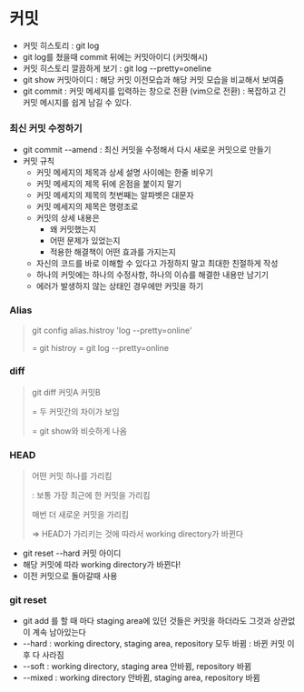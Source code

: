 # 커밋

- 커밋 히스토리 : git log
- git log를 쳤을때 commit 뒤에는 커밋아이디 (커밋해시)
- 커밋 히스토리 깔끔하게 보기 : git log --pretty=oneline
- git show 커밋아이디 : 해당 커밋 이전모습과 해당 커밋 모습을 비교해서 보여줌
- git commit : 커밋 메세지를 입력하는 창으로 전환 (vim으로 전환) : 복잡하고 긴 커밋 메시지를 쉽게 남길 수 있다.



### 최신 커밋 수정하기

- git commit --amend : 최신 커밋을 수정해서 다시 새로운 커밋으로 만들기
- 커밋 규칙 
  - 커밋 메세지의 제목과 상세 설명 사이에는 한줄 비우기
  - 커밋 메세지의 제목 뒤에 온점을 붙이지 말기
  - 커밋 메세지의 제목의 첫번째는 알파벳은 대문자
  - 커밋 메세지의 제목은 명령조로
  - 커밋의 상세 내용은 
    - 왜 커밋했는지
    - 어떤 문제가 있었는지
    - 적용한 해결책이 어떤 효과를 가지는지
  - 자신의 코드를 바로 이해할 수 있다고 가정하지 말고 최대한 친절하게 작성
  - 하나의 커밋에는 하나의 수정사항, 하나의 이슈를 해결한 내용만 남기기
  - 에러가 발생하지 않는 상태인 경우에만 커밋을 하기



### Alias

> git config alias.histroy 'log --pretty=online'
>
> = git histroy = git log --pretty=online



### diff

> git diff 커밋A 커밋B
>
>  = 두 커밋간의 차이가 보임
>
> = git show와 비슷하게 나옴



### HEAD

> 어떤 커밋 하나를 가리킴
>
> : 보통 가장 최근에 한 커밋을 가리킴
>
> 매번 더 새로운 커밋을 가리킴
>
> => HEAD가 가리키는 것에 따라서 working directory가 바뀐다

- git reset --hard 커밋 아이디
- 해당 커밋에 따라 working directory가 바뀐다!
- 이전 커밋으로 돌아갈때 사용



### git reset

- git add 를 할 때 마다 staging area에 있던 것들은 커밋을 하더라도 그것과 상관없이 계속 남아있는다
- --hard : working directory, staging area, repository 모두 바뀜 : 바뀐 커밋 이후 다 사라짐
- --soft :  working directory, staging area 안바뀜, repository 바뀜
- --mixed : working directory 안바뀜, staging area, repository 바뀜



